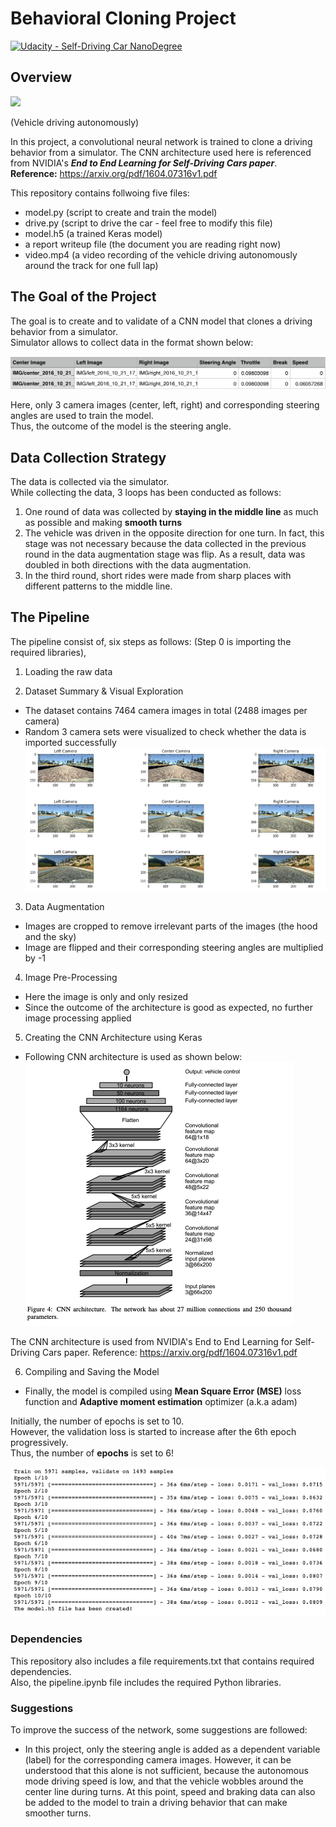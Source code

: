 # Behavioral Cloning Project

[![Udacity - Self-Driving Car NanoDegree](https://s3.amazonaws.com/udacity-sdc/github/shield-carnd.svg)](http://www.udacity.com/drive)

Overview
---
![](img/sample.gif)

(Vehicle driving autonomously)

In this project, a convolutional neural network is trained to clone a driving behavior from a simulator.
The CNN architecture used here is referenced from NVIDIA's ***End to End Learning for Self-Driving Cars paper***.   
**Reference:** https://arxiv.org/pdf/1604.07316v1.pdf

This repository contains follwoing five files: 
* model.py (script to create and train the model)
* drive.py (script to drive the car - feel free to modify this file)
* model.h5 (a trained Keras model)
* a report writeup file (the document you are reading right now)
* video.mp4 (a video recording of the vehicle driving autonomously around the track for one full lap)


The Goal of the Project 
---
The goal is to create and to validate of a CNN model that clones a driving behavior from a simulator.  
Simulator allows to collect data in the format shown below:

![](img/dataframe.png)

Here, only 3 camera images (center, left, right) and corresponding steering angles are used to train the model.  
Thus, the outcome of the model is the steering angle.  


Data Collection Strategy
---
The data is collected via the simulator.  
While collecting the data, 3 loops has been conducted as follows:
1. One round of data was collected by **staying in the middle line** as much as possible and making **smooth turns**
2. The vehicle was driven in the opposite direction for one turn. In fact, this stage was not necessary because the data collected in the previous round in the data augmentation stage was flip. As a result, data was doubled in both directions with the data augmentation.
3. In the third round, short rides were made from sharp places with different patterns to the middle line.


The Pipeline
---
The pipeline consist of, six steps as follows: (Step 0 is importing the required libraries),  
1. Loading the raw data

2. Dataset Summary & Visual Exploration
* The dataset contains 7464 camera images in total (2488 images per camera)
* Random 3 camera sets were visualized to check whether the data is imported successfully  
![](img/exploration.png)

3. Data Augmentation
* Images are cropped to remove irrelevant parts of the images (the hood and the sky)
* Image are flipped and their corresponding steering angles are multiplied by -1

4. Image Pre-Processing
* Here the image is only and only resized
* Since the outcome of the architecture is good as expected, no further image processing applied

5. Creating the CNN Architecture using Keras
* Following CNN architecture is used as shown below:
![](img/cnn.png)

The CNN architecture is used from NVIDIA's End to End Learning for Self-Driving Cars paper.
Reference: https://arxiv.org/pdf/1604.07316v1.pdf

6. Compiling and Saving the Model
* Finally, the model is compiled using **Mean Square Error (MSE)** loss function and **Adaptive moment estimation** optimizer (a.k.a adam)  

Initially, the number of epochs is set to 10.  
However, the validation loss is started to increase after the 6th epoch progressively.  
Thus, the number of **epochs** is set to 6!  

![](img/epochs10.png)


### Dependencies
This repository also includes a file requirements.txt that contains required dependencies.  
Also, the pipeline.ipynb file includes the required Python libraries.

### Suggestions
To improve the success of the network, some suggestions are followed:
* In this project, only the steering angle is added as a dependent variable (label) for the corresponding camera images. However, it can be understood that this alone is not sufficient, because the autonomous mode driving speed is low, and that the vehicle wobbles around the center line during turns. At this point, speed and braking data can also be added to the model to train a driving behavior that can make smoother turns.

